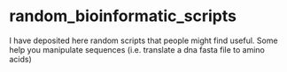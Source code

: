 # random_bioinformatic_scripts
I have deposited here random scripts that people might find useful. Some help you manipulate sequences (i.e. translate a dna fasta file to amino acids) 
